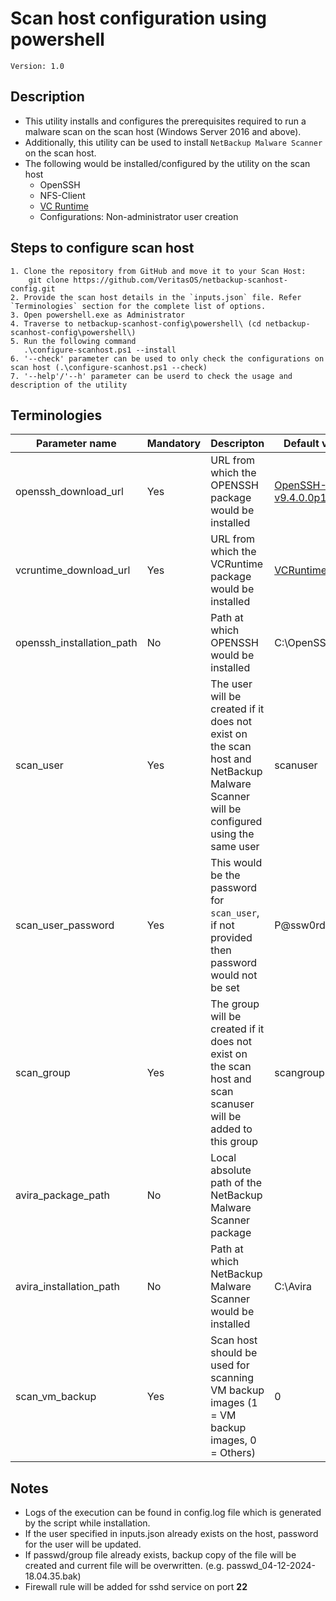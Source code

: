 # Scan host configuration using powershell
    Version: 1.0

## Description
- This utility installs and configures the prerequisites required to run a malware scan on the scan host (Windows Server 2016 and above).
- Additionally, this utility can be used to install `NetBackup Malware Scanner` on the scan host.
- The following would be installed/configured by the utility on the scan host
        <ul>
        <li> OpenSSH </li>
        <li> NFS-Client </li>
        <li> <a href="https://aka.ms/vs/17/release/vc_redist.x64.exe"> VC Runtime </a> </li>
        <li> Configurations: Non-administrator user creation </li>
        </ul>

## Steps to configure scan host
```
1. Clone the repository from GitHub and move it to your Scan Host:
    git clone https://github.com/VeritasOS/netbackup-scanhost-config.git
2. Provide the scan host details in the `inputs.json` file. Refer `Terminologies` section for the complete list of options.
3. Open powershell.exe as Administrator
4. Traverse to netbackup-scanhost-config\powershell\ (cd netbackup-scanhost-config\powershell\)
5. Run the following command
   .\configure-scanhost.ps1 --install
6. '--check' parameter can be used to only check the configurations on scan host (.\configure-scanhost.ps1 --check)
7. '--help'/'--h' parameter can be userd to check the usage and description of the utility
```

## Terminologies
| Parameter name            | Mandatory | Descripton                                                                                                                         |                                                       Default value                                                        |
| --------------------------|-----------|------------------------------------------------------------------------------------------------------------------------------------|----------------------------------------------------------------------------------------------------------------------------|
| openssh_download_url      |    Yes    | URL from which the OPENSSH package would be installed                                                                              | [OpenSSH-v9.4.0.0p1-Beta](https://github.com/PowerShell/Win32-OpenSSH/releases/download/v9.4.0.0p1-Beta/OpenSSH-Win64.zip) |
| vcruntime_download_url    |    Yes    | URL from which the VCRuntime package would be installed                                                                            | [VCRuntime](https://aka.ms/vs/17/release/vc_redist.x64.exe)                                                                |
| openssh_installation_path |    No     | Path at which OPENSSH would be installed                                                                                           | C:\OpenSSH                                                                                                                 |
| scan_user                 |    Yes    | The user will be created if it does not exist on the scan host and NetBackup Malware Scanner will be configured using the same user| scanuser                                                                                                                   |
| scan_user_password        |    Yes    | This would be the password for `scan_user`, if not provided then password would not be set                                         | P@ssw0rd321#1                                                                                                              |
| scan_group                |    Yes    | The group will be created if it does not exist on the scan host and scan scanuser will be added to this group                      | scangroup                                                                                                                  |
| avira_package_path        |    No     | Local absolute path of the NetBackup Malware Scanner package                                                                       |                                                                                                                            |
| avira_installation_path   |    No     | Path at which NetBackup Malware Scanner would be installed                                                                         | C:\Avira                                                                                                                   |
| scan_vm_backup            |    Yes    | Scan host should be used for scanning VM backup images (1 = VM backup images, 0 = Others)                                          | 0                                                                                                                          |

## Notes
- Logs of the execution can be found in config.log file which is generated by the script while installation.
- If the user specified in inputs.json already exists on the host, password for the user will be updated.
- If passwd/group file already exists, backup copy of the file will be created and current file will be overwritten. (e.g. passwd_04-12-2024-18.04.35.bak)
- Firewall rule will be added for sshd service on port **22**